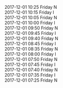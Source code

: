 2017-12-01 10:25 Friday  N  
2017-12-01 10:15 Friday  I  
2017-12-01 10:05 Friday  N  
2017-12-01 10:00 Friday  I  
2017-12-01 09:50 Friday  N  
2017-12-01 09:45 Friday  I  
2017-12-01 09:40 Friday  N  
2017-12-01 08:45 Friday  I  
2017-12-01 08:35 Friday  N  
2017-12-01 08:00 Friday  I  
2017-12-01 07:50 Friday  N  
2017-12-01 07:45 Friday  I  
2017-12-01 07:40 Friday  N  
2017-12-01 07:35 Friday  I  
2017-12-01 07:25 Friday  N  
